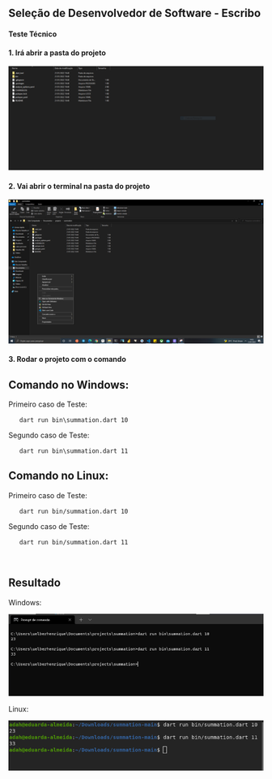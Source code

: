 ##  Seleção de Desenvolvedor de Software - Escribo

#### Teste Técnico

 #### 1. Irá abrir a pasta do projeto
 
   ![folderProject](./img_readme/folderProject.png)
    <br />
 #### 2. Vai abrir o terminal na pasta do projeto
 
   ![openTerminal](./img_readme/openTerminal.png)
    <br />
 #### 3. Rodar o projeto com o comando
   ## Comando no Windows:
    
   Primeiro caso de Teste: 
    
       dart run bin\summation.dart 10
 
   Segundo caso de Teste:
   
       dart run bin\summation.dart 11

    
   ## Comando no Linux:

   Primeiro caso de Teste: 

       dart run bin/summation.dart 10


   Segundo caso de Teste:

       dart run bin/summation.dart 11

   <br />

   ## Resultado 
   Windows:
   
   ![resultWindows](./img_readme/resultWindows.png)
   <br />
   
   Linux:
   
   ![resultLinux](./img_readme/resultLinux.png)
   <br />
   



    

